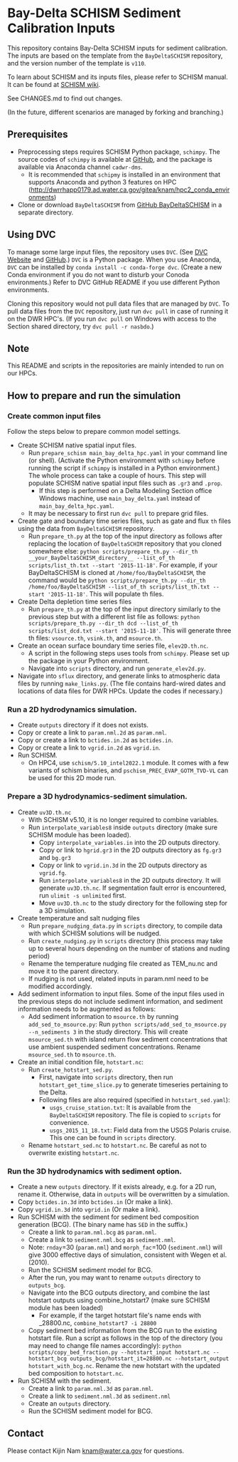 # Bay-Delta SCHISM Sediment Calibration Inputs

This repository contains Bay-Delta SCHISM inputs for sediment calibration. The inputs are based on the template from the `BayDeltaSCHISM` repository, and the version number of the template is `v110`.

To learn about SCHISM and its inputs files, please refer to SCHISM manual. It can be found at [SCHISM wiki](http://ccrm.vims.edu/schismweb/schism_manual.html).

See CHANGES.md to find out changes.

(In the future, different scenarios are managed by forking and branching.)

## Prerequisites
- Preprocessing steps requires SCHISM Python package, `schimpy`. The source codes of `schimpy` is available at [GitHub](https://github.com/CADWRDeltaModeling/schimpy/), and the package is available via Anaconda channel `cadwr-dms`.
  - It is recommended that `schipmy` is installed in an environment that supports Anaconda and python 3 features on HPC (http://dwrrhapp0179.ad.water.ca.gov/gitea/knam/hpc2_conda_environments)
- Clone or download `BayDeltaSCHISM` from [GitHub BayDeltaSCHISM](https://github.com/CADWRDeltaModeling/BayDeltaSCHISM) in a separate directory.

## Using DVC
To manage some large input files, the repository uses `DVC`. (See [DVC Website](https://dvc.org/) and [GitHub](https://github.com/iterative/dvc).) `DVC` is a Python package. When you use Anaconda, `DVC` can be installed by `conda install -c conda-forge dvc`. (Create a new Conda environment if you do not want to disturb your Conoda environments.) Refer to DVC GitHub README if you use different Python environments.

Cloning this repository would not pull data files that are managed by `DVC`. To pull data files from the `DVC` repository, just run `dvc pull` in case of running it on the DWR HPC's. (If you run `dvc pull` on Windows with access to the Section shared directory, try `dvc pull -r nasbdo`.)

## Note
This README and scripts in the repositories are mainly intended to run on our HPCs.

## How to prepare and run the simulation

### Create common input files
Follow the steps below to prepare common model settings.

  - Create SCHISM native spatial input files.
    - Run `prepare_schism main_bay_delta_hpc.yaml` in your command line (or shell). (Activate the Python environment with `schimpy` before running the script if `schimpy` is installed in a Python environment.) The whole process can take a couple of hours. This step will populate SCHISM native spatial input files such as `.gr3` and `.prop`.
      * If this step is performed on a Delta Modeling Section office Windows machine, use `main_bay_delta.yaml` instead of `main_bay_delta_hpc.yaml`.
    - It may be necessary to first run `dvc pull` to prepare grid files.
  - Create gate and boundary time series files, such as gate and flux `th` files using the data from `BayDeltaSCHISM` repository.
    - Run `prepare_th.py` at the top of the input directory as follows after replacing the location of `BayDeltaSCHIM` repository that you cloned somewhere else: `python scripts/prepare_th.py --dir_th __your_BayDeltaSCHISM_directory__ --list_of_th scripts/list_th.txt --start '2015-11-18'`. For example, if your BayDeltaSCHISM is cloned at `/home/foo/BayDeltaSCHISM`, the command would be `python scripts/prepare_th.py --dir_th /home/foo/BayDeltaSCHISM --list_of_th scripts/list_th.txt --start '2015-11-18'`. This will populate th files.
  - Create Delta depletion time series files
    * Run `prepare_th.py` at the top of the input directory similarly to the previous step but with a different list file as follows: `python scripts/prepare_th.py --dir_th dcd --list_of_th scripts/list_dcd.txt --start '2015-11-18'`. This will generate three th files: `vsource.th`, `vsink.th`, and `msource.th`.
  - Create an ocean surface boundary time series file, `elev2D.th.nc`.
    - A script in the following steps uses tools from `schimpy`. Please set up the package in your Python environment.
    - Navigate into `scripts` directory, and run `generate_elev2d.py`.
  - Navigate into `sflux` directory, and generate links to atmospheric data files by running `make_links.py`. (The file contains hard-wired dates and locations of data files for DWR HPCs. Update the codes if necessary.)

### Run a 2D hydrodynamics simulation.
  - Create `outputs` directory if it does not exists.
  - Copy or create a link to `param.nml.2d` as `param.nml`.
  - Copy or create a link to `bctides.in.2d` as `bctides.in`.
  - Copy or create a link to `vgrid.in.2d` as `vgrid.in`.
  - Run SCHISM.
    - On HPC4, use `schism/5.10_intel2022.1` module. It comes with a few variants of schism binaries, and `pschism_PREC_EVAP_GOTM_TVD-VL` can be used for this 2D mode run.

### Prepare a 3D hydrodynamics-sediment simulation.
  - Create `uv3D.th.nc`
    - With SCHISM v5.10, it is no longer required to combine variables.
    - Run `interpolate_variables8` inside `outputs` directory (make sure SCHISM module has been loaded).
      - Copy `interpolate_variables.in` into the 2D outputs directory.
      - Copy or link to `hgrid.gr3` in the 2D outputs directory as  `fg.gr3` and `bg.gr3`
      - Copy or link to `vgrid.in.3d` in the 2D outputs directory as `vgrid.fg`.
      - Run `interpolate_variables8` in the 2D outputs directory. It will generate `uv3D.th.nc`. If segmentation fault error is encountered, run `ulimit -s unlimited` first.
      - Move `uv3D.th.nc` to the study directory for the following step for a 3D simulation.
  - Create temperature and salt nudging files
    - Run `prepare_nudging_data.py` in `scripts` directory, to compile data with which SCHISM solutions will be nudged.
    - Run `create_nudging.py` in `scripts` directory (this process may take up to several hours depending on the number of stations and nuding period)
    - Rename the temperature nudging file created as TEM_nu.nc and move it to the parent directory.
    * If nudging is not used, related inputs in param.nml need to be modified accordingly.
  - Add sediment information to input files. Some of the input files used in the previous steps do not include sediment information, and sediment information needs to be augmented as follows:
    * Add sediment information to `msource.th` by running `add_sed_to_msource.py`: Run `python scripts/add_sed_to_msource.py --n_sediments 3` in the study directory. This will create `msource_sed.th` with island return flow sediment concentrations that use ambient suspended sediment concentrations. Rename `msource_sed.th` to `msource.th`.
  - Create an initial condition file, `hotstart.nc`:
    - Run `create_hotstart_sed.py`.
      - First, navigate into `scripts` directory, then run `hotstart_get_time_slice.py` to generate timeseries pertaining to the Delta.
      - Following files are also required (specified in `hotstart_sed.yaml`):
        - `usgs_cruise_station.txt`: It is available from the `BayDeltaSCHISM` repository. The file is copied to `scripts` for convenience.
        - `usgs_2015_11_18.txt`: Field data from the USGS Polaris cruise. This one can be found in `scripts` directory.
    - Rename `hotstart_sed.nc` to `hotstart.nc`. Be careful as not to overwrite existing `hotstart.nc`.

### Run the 3D hydrodynamics with sediment option.
  - Create a new `outputs` directory. If it exists already, e.g. for a 2D run, rename it. Otherwise, data in `outputs` will be overwritten by a simulation.
  - Copy `bctides.in.3d` into `bctides.in` (Or make a link).
  - Copy `vgrid.in.3d` into `vgrid.in` (Or make a link).
  - Run SCHISM with the sediment for sediment bed composition generation (BCG). (The binary name has `SED` in the suffix.)
    - Create a link to `param.nml.bcg` as `param.nml`.
    - Create a link to `sediment.nml.bcg` as `sediment.nml`.
    - Note: `rnday`=30 (`param.nml`) and `morph_fac`=100 (`sediment.nml`) will give 3000 effective days of simulation, consistent with Wegen et al. (2010).
    - Run the SCHISM sediment model for BCG.
    - After the run, you may want to rename `outputs` directory to `outputs_bcg`.
    - Navigate into the BCG outputs directory, and combine the last hotstart outputs using combine_hotstart7 (make sure SCHISM module has been loaded)
      - For example, if the target hotstart file's name ends with _28800.nc, `combine_hotstart7 -i 28800`
    - Copy sediment bed information from the BCG run to the existing hotstart file. Run a script as follows in the top of the directory (you may need to change file names accordingly): `python scripts/copy_bed_fraction.py --hotstart_input hotstart.nc --hotstart_bcg outputs_bcg/hotstart_it=28800.nc --hotstart_output hotstart_with_bcg.nc`. Rename the new hotstart with the updated bed composition to `hotstart.nc`.
  - Run SCHISM with the sediment.
    - Create a link to `param.nml.3d` as `param.nml`.
    - Create a link to `sediment.nml.3d` as `sediment.nml`
    - Create an `outputs` directory.
    - Run the SCHISM sediment model for BCG.

## Contact
Please contact Kijin Nam <knam@water.ca.gov> for questions.

